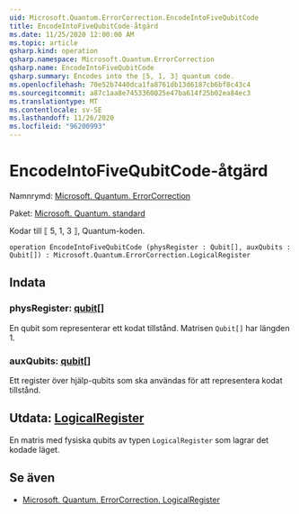 ```yaml
---
uid: Microsoft.Quantum.ErrorCorrection.EncodeIntoFiveQubitCode
title: EncodeIntoFiveQubitCode-åtgärd
ms.date: 11/25/2020 12:00:00 AM
ms.topic: article
qsharp.kind: operation
qsharp.namespace: Microsoft.Quantum.ErrorCorrection
qsharp.name: EncodeIntoFiveQubitCode
qsharp.summary: Encodes into the ⟦5, 1, 3⟧ quantum code.
ms.openlocfilehash: 70e52b7440dca1fa8761db13d6187cb6bf8c43c4
ms.sourcegitcommit: a87c1aa8e7453360025e47ba614f25b02ea84ec3
ms.translationtype: MT
ms.contentlocale: sv-SE
ms.lasthandoff: 11/26/2020
ms.locfileid: "96200993"
---
```

# <a name="encodeintofivequbitcode-operation"></a>EncodeIntoFiveQubitCode-åtgärd

Namnrymd: [Microsoft. Quantum. ErrorCorrection](xref:Microsoft.Quantum.ErrorCorrection)

Paket: [Microsoft. Quantum. standard](https://nuget.org/packages/Microsoft.Quantum.Standard)


Kodar till ⟦ 5, 1, 3 ⟧, Quantum-koden.

```qsharp
operation EncodeIntoFiveQubitCode (physRegister : Qubit[], auxQubits : Qubit[]) : Microsoft.Quantum.ErrorCorrection.LogicalRegister
```


## <a name="input"></a>Indata

### <a name="physregister--qubit"></a>physRegister: [qubit](xref:microsoft.quantum.lang-ref.qubit)[]

En qubit som representerar ett kodat tillstånd. Matrisen `Qubit[]` har längden 1.


### <a name="auxqubits--qubit"></a>auxQubits: [qubit](xref:microsoft.quantum.lang-ref.qubit)[]

Ett register över hjälp-qubits som ska användas för att representera kodat tillstånd.



## <a name="output--logicalregister"></a>Utdata: [LogicalRegister](xref:Microsoft.Quantum.ErrorCorrection.LogicalRegister)

En matris med fysiska qubits av typen `LogicalRegister` som lagrar det kodade läget.

## <a name="see-also"></a>Se även

- [Microsoft. Quantum. ErrorCorrection. LogicalRegister](xref:Microsoft.Quantum.ErrorCorrection.LogicalRegister)